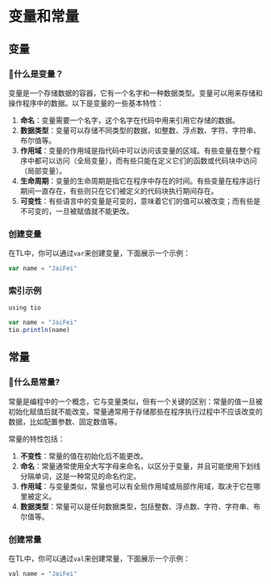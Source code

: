 # 变量和常量

## 变量

### 🤔什么是变量？

变量是一个存储数据的容器，它有一个名字和一种数据类型。变量可以用来存储和操作程序中的数据。以下是变量的一些基本特性：

1. **命名**：变量需要一个名字，这个名字在代码中用来引用它存储的数据。
2. **数据类型**：变量可以存储不同类型的数据，如整数、浮点数、字符、字符串、布尔值等。
3. **作用域**：变量的作用域是指代码中可以访问该变量的区域。有些变量在整个程序中都可以访问（全局变量），而有些只能在定义它们的函数或代码块中访问（局部变量）。
4. **生命周期**：变量的生命周期是指它在程序中存在的时间。有些变量在程序运行期间一直存在，有些则只在它们被定义的代码块执行期间存在。
5. **可变性**：有些语言中的变量是可变的，意味着它们的值可以被改变；而有些是不可变的，一旦被赋值就不能更改。

### 创建变量

在TL中，你可以通过`var`来创建变量，下面展示一个示例：
```javascript
var name = "JaiFei"
```

### 索引示例
```javascript
using tio

var name = "JaiFei"
tio.println(name)
```

## 常量

### 🤔什么是常量?

常量是编程中的一个概念，它与变量类似，但有一个关键的区别：常量的值一旦被初始化赋值后就不能改变。常量通常用于存储那些在程序执行过程中不应该改变的数据，比如配置参数、固定数值等。

常量的特性包括：

1. **不变性**：常量的值在初始化后不能更改。
2. **命名**：常量通常使用全大写字母来命名，以区分于变量，并且可能使用下划线分隔单词，这是一种常见的命名约定。
3. **作用域**：与变量类似，常量也可以有全局作用域或局部作用域，取决于它在哪里被定义。
4. **数据类型**：常量可以是任何数据类型，包括整数、浮点数、字符、字符串、布尔值等。

### 创建常量

在TL中，你可以通过`val`来创建常量，下面展示一个示例：
```javascript
val name = "JaiFei"
```

